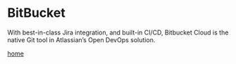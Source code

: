 # BitBucket

With best-in-class Jira integration, and built-in CI/CD, Bitbucket Cloud is the native Git tool in Atlassian’s Open DevOps solution.  

[home](https://bitbucket.org)  
